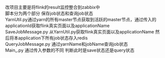 改项目主要是将flink的result监控整合到zabbix中  
脚本分为两个部分  保存job状态和查询job状态  
YarnUtil.py通过yarn的所有master节点获取到活跃的master节点，通过传入的applicationId获取flink真实页面以及applicationName  
SaveJobMessage.py 从YarnUtil.py获取flink真实页面以及applicationName 然后将本application下所有job状态存入redis  
QueryJobMessage.py 通过yarnName和jobName查询job状态  
Main_.py 通过传入参数的不同 判断此时是save状态还是query状态  
